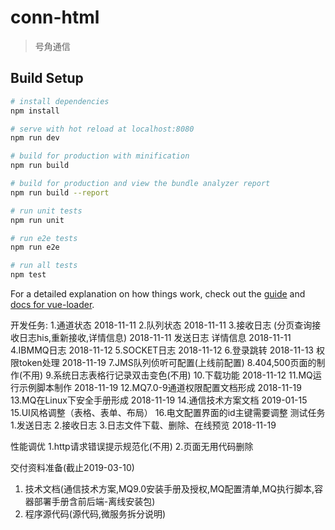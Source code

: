 # conn-html

> 号角通信

## Build Setup

``` bash
# install dependencies
npm install

# serve with hot reload at localhost:8080
npm run dev

# build for production with minification
npm run build

# build for production and view the bundle analyzer report
npm run build --report

# run unit tests
npm run unit

# run e2e tests
npm run e2e

# run all tests
npm test
```

For a detailed explanation on how things work, check out the [guide](http://vuejs-templates.github.io/webpack/) and [docs for vue-loader](http://vuejs.github.io/vue-loader).

开发任务:
1.通道状态 2018-11-11
2.队列状态 2018-11-11
3.接收日志 (分页查询接收日志his,重新接收,详情信息) 2018-11-11
发送日志 详情信息 2018-11-11
4.IBMMQ日志 2018-11-12
5.SOCKET日志 2018-11-12
6.登录跳转 2018-11-13
权限token处理 2018-11-19
7.JMS队列侦听可配置(上线前配置)
8.404,500页面的制作(不用)
9.系统日志表格行记录双击变色(不用)
10.下载功能 2018-11-12
11.MQ运行示例脚本制作 2018-11-19
12.MQ7.0-9通道权限配置文档形成 2018-11-19
13.MQ在Linux下安全手册形成 2018-11-19
14.通信技术方案文档 2019-01-15
15.UI风格调整（表格、表单、布局）
16.电文配置界面的id主键需要调整
测试任务
1.发送日志 
2.接收日志
3.日志文件下载、删除、在线预览 2018-11-19

性能调优
1.http请求错误提示规范化(不用)
2.页面无用代码删除

交付资料准备(截止2019-03-10)
1. 技术文档(通信技术方案,MQ9.0安装手册及授权,MQ配置清单,MQ执行脚本,容器部署手册含前后端-离线安装包)
2. 程序源代码(源代码,微服务拆分说明)
